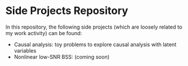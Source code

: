# Side Projects Repository
In this repository, the following side projects (which are loosely related to my work activity) can be found:
* Causal analysis: toy problems to explore causal analysis with latent variables
* Nonlinear low-SNR BSS: (coming soon)